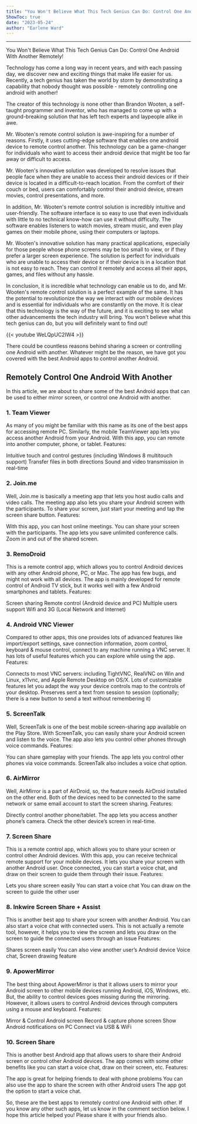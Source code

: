 ```yaml
---
title: "You Won't Believe What This Tech Genius Can Do: Control One Android With Another Remotely!"
ShowToc: true 
date: "2023-05-24"
author: "Earlene Ward"
---
```

*****
You Won't Believe What This Tech Genius Can Do: Control One Android With Another Remotely!

Technology has come a long way in recent years, and with each passing day, we discover new and exciting things that make life easier for us. Recently, a tech genius has taken the world by storm by demonstrating a capability that nobody thought was possible - remotely controlling one android with another!

The creator of this technology is none other than Brandon Wooten, a self-taught programmer and inventor, who has managed to come up with a ground-breaking solution that has left tech experts and laypeople alike in awe.

Mr. Wooten's remote control solution is awe-inspiring for a number of reasons. Firstly, it uses cutting-edge software that enables one android device to remote control another. This technology can be a game-changer for individuals who want to access their android device that might be too far away or difficult to access.

Mr. Wooten's innovative solution was developed to resolve issues that people face when they are unable to access their android devices or if their device is located in a difficult-to-reach location. From the comfort of their couch or bed, users can comfortably control their android device, stream movies, control presentations, and more.

In addition, Mr. Wooten's remote control solution is incredibly intuitive and user-friendly. The software interface is so easy to use that even individuals with little to no technical know-how can use it without difficulty. The software enables listeners to watch movies, stream music, and even play games on their mobile phone, using their computers or laptops.

Mr. Wooten's innovative solution has many practical applications, especially for those people whose phone screens may be too small to view, or if they prefer a larger screen experience. The solution is perfect for individuals who are unable to access their device or if their device is in a location that is not easy to reach. They can control it remotely and access all their apps, games, and files without any hassle. 

In conclusion, it is incredible what technology can enable us to do, and Mr. Wooten's remote control solution is a perfect example of the same. It has the potential to revolutionize the way we interact with our mobile devices and is essential for individuals who are constantly on the move. It is clear that this technology is the way of the future, and it is exciting to see what other advancements the tech industry will bring. You won't believe what this tech genius can do, but you will definitely want to find out!

{{< youtube WeLQpUC2IW4 >}} 



There could be countless reasons behind sharing a screen or controlling one Android with another. Whatever might be the reason, we have got you covered with the best Android apps to control another Android.

 
## Remotely Control One Android With Another


In this article, we are about to share some of the best Android apps that can be used to either mirror screen, or control one Android with another.

 
### 1. Team Viewer


As many of you might be familiar with this name as its one of the best apps for accessing remote PC. Similarly, the mobile TeamViewer app lets you access another Android from your Android. With this app, you can remote into another computer, phone, or tablet.
Features:

 

Intuitive touch and control gestures (including Windows 8 multitouch support)
Transfer files in both directions
Sound and video transmission in real-time

 
### 2. Join.me


Well, Join.me is basically a meeting app that lets you host audio calls and video calls. The meeting app also lets you share your Android screen with the participants. To share your screen, just start your meeting and tap the screen share button.
Features:

 

With this app, you can host online meetings.
You can share your screen with the participants.
The app lets you save unlimited conference calls.
Zoom in and out of the shared screen.

 
### 3. RemoDroid


This is a remote control app, which allows you to control Android devices with any other Android phone, PC, or Mac. The app has few bugs, and might not work with all devices. The app is mainly developed for remote control of Android TV stick, but it works well with a few Android smartphones and tablets.
Features:

 

Screen sharing
Remote control (Android device and PC)
Multiple users support
Wifi and 3G (Local Network and Internet)

 
### 4. Android VNC Viewer


Compared to other apps, this one provides lots of advanced features like import/export settings, save connection information, zoom control, keyboard & mouse control, connect to any machine running a VNC server. It has lots of useful features which you can explore while using the app.
Features:

 

Connects to most VNC servers: including TightVNC, RealVNC on Win and Linux, x11vnc, and Apple Remote Desktop on OS/X.
Lots of customizable features let you adapt the way your device controls map to the controls of your desktop.
Preserves sent a text from session to session (optionally; there is a new button to send a text without remembering it)

 
### 5. ScreenTalk


Well, ScreenTalk is one of the best mobile screen-sharing app available on the Play Store. With ScreenTalk, you can easily share your Android screen and listen to the voice. The app also lets you control other phones through voice commands.
Features:

 

You can share gameplay with your friends.
The app lets you control other phones via voice commands.
ScreenTalk also includes a voice chat option.

 
### 6. AirMirror


Well, AirMirror is a part of AirDroid, so, the feature needs AirDroid installed on the other end. Both of the devices need to be connected to the same network or same email account to start the screen sharing.
Features:

 

Directly control another phone/tablet.
The app lets you access another phone’s camera.
Check the other device’s screen in real-time.

 
### 7. Screen Share


This is a remote control app, which allows you to share your screen or control other Android devices. With this app, you can receive technical remote support for your mobile devices. It lets you share your screen with another Android user. Once connected, you can start a voice chat, and draw on their screen to guide them through their issue.
Features:

 

Lets you share screen easily
You can start a voice chat
You can draw on the screen to guide the other user

 
### 8. Inkwire Screen Share + Assist


This is another best app to share your screen with another Android. You can also start a voice chat with connected users. This is not actually a remote tool, however, it helps you to view the screen and lets you draw on the screen to guide the connected users through an issue
Features:

 

Shares screen easily
You can also view another user’s Android device
Voice chat, Screen drawing feature

 
### 9. ApowerMirror


The best thing about ApowerMirror is that it allows users to mirror your Android screen to other mobile devices running Android, iOS, Windows, etc. But, the ability to control devices goes missing during the mirroring. However, it allows users to control Android devices through computers using a mouse and keyboard.
Features:

 

Mirror & Control Android screen
Record & capture phone screen
Show Android notifications on PC
Connect via USB & WiFi

 
### 10. Screen Share


This is another best Android app that allows users to share their Android screen or control other Android devices. The app comes with some other benefits like you can start a voice chat, draw on their screen, etc.
Features:

 

The app is great for helping friends to deal with phone problems
You can also use the app to share the screen with other Android users
The app got the option to start a voice chat.



So, these are the best apps to remotely control one Android with other. If you know any other such apps, let us know in the comment section below. I hope this article helped you! Please share it with your friends also.





